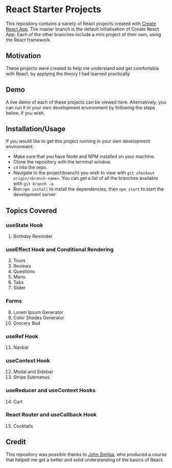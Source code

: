 # React Starter Projects

This repository contains a variety of React projects created with [Create React App](https://github.com/facebook/create-react-app). The master branch is the default initialisation of Create React App. Each of the other branches include a mini project of their own, using the React framework.

## Motivation

These projects were created to help me understand and get comfortable with React, by applying the theory I had learned practically.

## Demo

A live demo of each of these projects can be viewed here. Alternatively, you can run it in your own development environment by following the steps below, if you wish.

## Installation/Usage

If you would like to get this project running in your own development environment:

- Make sure that you have Node and NPM installed on your machine.
- Clone the repository with the terminal window.
- `cd` into the repo.
- Navigate to the project(branch) you wish to view with `git checkout origin/<branch-name>`. You can get a list of all the branches available with `git branch -a`.
- Run `npm install` to install the dependencies, then `npm start` to start the development server.

## Topics Covered

### useState Hook

1. Birthday Reminder

### useEffect Hook and Conditional Rendering

2. Tours
3. Reviews
4. Questions
5. Menu
6. Tabs
7. Slider

### Forms

8. Lorem Ipsum Generator
9. Color Shades Generator
10. Grocery Bud

### useRef Hook

11. Navbar

### useContext Hook

12. Modal and Sidebar
13. Stripe Submenus

### useReducer and useContext Hooks

14. Cart

### React Router and useCallback Hook

15. Cocktails

## Credit

This repository was possible thanks to [John Smilga](https://github.com/john-smilga), who produced a course that helped me get a better and solid understanding of the basics of React.
